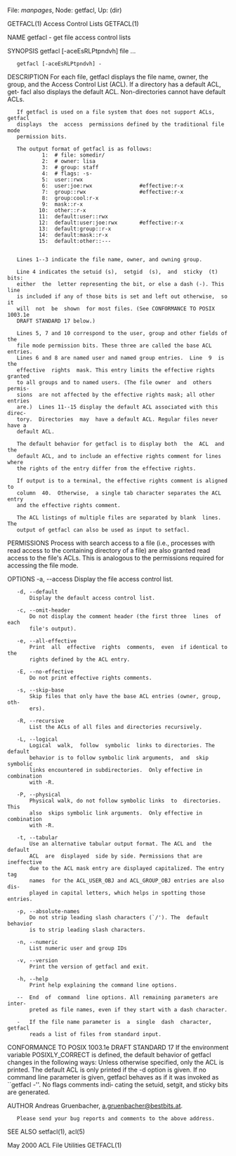 File: *manpages*,  Node: getfacl,  Up: (dir)

GETFACL(1)                   Access Control Lists                   GETFACL(1)



NAME
       getfacl - get file access control lists

SYNOPSIS
       getfacl [-aceEsRLPtpndvh] file ...

       getfacl [-aceEsRLPtpndvh] -


DESCRIPTION
       For  each  file,  getfacl displays the file name, owner, the group, and
       the Access Control List (ACL). If a directory has a default  ACL,  get‐
       facl also displays the default ACL. Non-directories cannot have default
       ACLs.

       If getfacl is used on a file system that does not support ACLs, getfacl
       displays  the  access  permissions defined by the traditional file mode
       permission bits.

       The output format of getfacl is as follows:
               1:  # file: somedir/
               2:  # owner: lisa
               3:  # group: staff
               4:  # flags: -s-
               5:  user::rwx
               6:  user:joe:rwx               #effective:r-x
               7:  group::rwx                 #effective:r-x
               8:  group:cool:r-x
               9:  mask::r-x
              10:  other::r-x
              11:  default:user::rwx
              12:  default:user:joe:rwx       #effective:r-x
              13:  default:group::r-x
              14:  default:mask::r-x
              15:  default:other::---


       Lines 1--3 indicate the file name, owner, and owning group.

       Line 4 indicates the setuid (s),  setgid  (s),  and  sticky  (t)  bits:
       either  the  letter representing the bit, or else a dash (-). This line
       is included if any of those bits is set and left out otherwise,  so  it
       will  not  be  shown  for most files. (See CONFORMANCE TO POSIX 1003.1e
       DRAFT STANDARD 17 below.)

       Lines 5, 7 and 10 correspond to the user, group and other fields of the
       file mode permission bits. These three are called the base ACL entries.
       Lines 6 and 8 are named user and named group entries.  Line  9  is  the
       effective  rights  mask. This entry limits the effective rights granted
       to all groups and to named users. (The file owner  and  others  permis‐
       sions  are not affected by the effective rights mask; all other entries
       are.)  Lines 11--15 display the default ACL associated with this direc‐
       tory.  Directories  may  have a default ACL. Regular files never have a
       default ACL.

       The default behavior for getfacl is to display both  the  ACL  and  the
       default ACL, and to include an effective rights comment for lines where
       the rights of the entry differ from the effective rights.

       If output is to a terminal, the effective rights comment is aligned  to
       column  40.  Otherwise,  a single tab character separates the ACL entry
       and the effective rights comment.

       The ACL listings of multiple files are separated by blank  lines.   The
       output of getfacl can also be used as input to setfacl.


   PERMISSIONS
       Process  with search access to a file (i.e., processes with read access
       to the containing directory of a file) are also granted read access  to
       the  file's  ACLs.   This  is analogous to the permissions required for
       accessing the file mode.


OPTIONS
       -a, --access
           Display the file access control list.

       -d, --default
           Display the default access control list.

       -c, --omit-header
           Do not display the comment header (the first three  lines  of  each
           file's output).

       -e, --all-effective
           Print  all  effective  rights  comments,  even  if identical to the
           rights defined by the ACL entry.

       -E, --no-effective
           Do not print effective rights comments.

       -s, --skip-base
           Skip files that only have the base ACL entries (owner, group,  oth‐
           ers).

       -R, --recursive
           List the ACLs of all files and directories recursively.

       -L, --logical
           Logical  walk,  follow  symbolic  links to directories. The default
           behavior is to follow symbolic link arguments,  and  skip  symbolic
           links encountered in subdirectories.  Only effective in combination
           with -R.

       -P, --physical
           Physical walk, do not follow symbolic links  to  directories.  This
           also  skips symbolic link arguments.  Only effective in combination
           with -R.

       -t, --tabular
           Use an alternative tabular output format. The ACL and  the  default
           ACL  are  displayed  side by side. Permissions that are ineffective
           due to the ACL mask entry are displayed capitalized. The entry  tag
           names  for the ACL_USER_OBJ and ACL_GROUP_OBJ entries are also dis‐
           played in capital letters, which helps in spotting those entries.

       -p, --absolute-names
           Do not strip leading slash characters (`/'). The  default  behavior
           is to strip leading slash characters.

       -n, --numeric
           List numeric user and group IDs

       -v, --version
           Print the version of getfacl and exit.

       -h, --help
           Print help explaining the command line options.

       --  End  of  command  line options. All remaining parameters are inter‐
           preted as file names, even if they start with a dash character.

       -   If the file name parameter is  a  single  dash  character,  getfacl
           reads a list of files from standard input.


CONFORMANCE TO POSIX 1003.1e DRAFT STANDARD 17
       If  the  environment  variable  POSIXLY_CORRECT is defined, the default
       behavior of getfacl changes in the  following  ways:  Unless  otherwise
       specified,  only the ACL is printed. The default ACL is only printed if
       the -d option is given. If no command line parameter is given,  getfacl
       behaves as if it was invoked as ``getfacl -''.  No flags comments indi‐
       cating the setuid, setgit, and sticky bits are generated.

AUTHOR
       Andreas Gruenbacher, <a.gruenbacher@bestbits.at>.

       Please send your bug reports and comments to the above address.

SEE ALSO
       setfacl(1), acl(5)



May 2000                      ACL File Utilities                    GETFACL(1)
